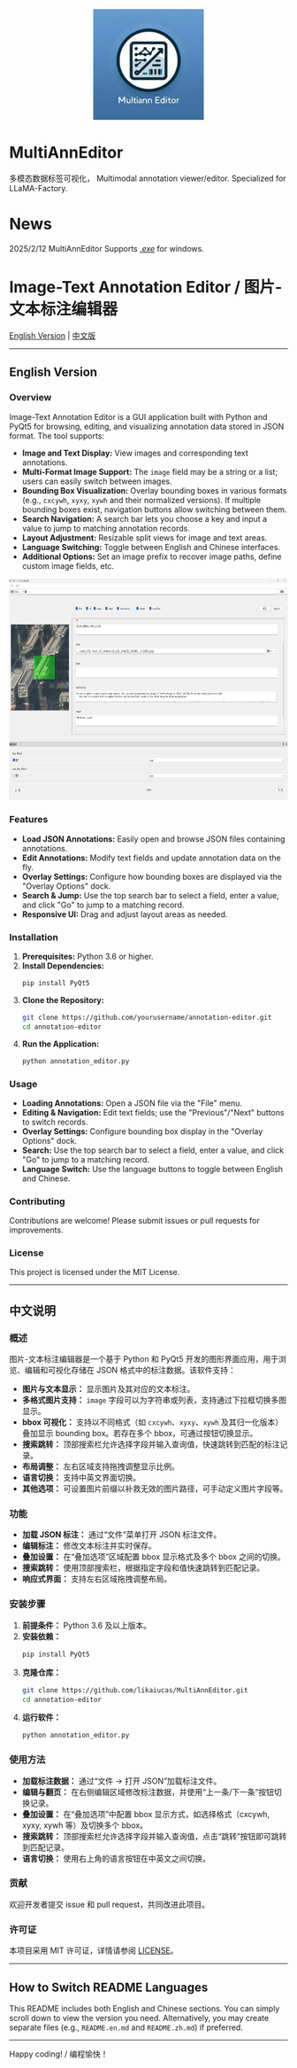 <div align="center">
  <img src="image\Designer.jpeg" alt="Project Icon" width="200" height="200">
</div>

# MultiAnnEditor
多模态数据标签可视化， Multimodal annotation viewer/editor. Specialized for LLaMA-Factory. 
# News

2025/2/12 MultiAnnEditor Supports [_.exe_](https://github.com/likaiucas/MultiAnnEditor/blob/master/dist/annotation_editor.exe) for windows. 


# Image-Text Annotation Editor / 图片-文本标注编辑器



[English Version](#english-version) | [中文版](#中文说明)

---

## English Version

### Overview
Image-Text Annotation Editor is a GUI application built with Python and PyQt5 for browsing, editing, and visualizing annotation data stored in JSON format. The tool supports:
- **Image and Text Display:** View images and corresponding text annotations.
- **Multi-Format Image Support:** The `image` field may be a string or a list; users can easily switch between images.
- **Bounding Box Visualization:** Overlay bounding boxes in various formats (e.g., `cxcywh`, `xyxy`, `xywh` and their normalized versions). If multiple bounding boxes exist, navigation buttons allow switching between them.
- **Search Navigation:** A search bar lets you choose a key and input a value to jump to matching annotation records.
- **Layout Adjustment:** Resizable split views for image and text areas.
- **Language Switching:** Toggle between English and Chinese interfaces.
- **Additional Options:** Set an image prefix to recover image paths, define custom image fields, etc.

<div align="center">
  <img src="image\feature.png" alt="Project Feature" width="800" height="400">
</div>

### Features
- **Load JSON Annotations:** Easily open and browse JSON files containing annotations.
- **Edit Annotations:** Modify text fields and update annotation data on the fly.
- **Overlay Settings:** Configure how bounding boxes are displayed via the "Overlay Options" dock.
- **Search & Jump:** Use the top search bar to select a field, enter a value, and click "Go" to jump to a matching record.
- **Responsive UI:** Drag and adjust layout areas as needed.

### Installation
1. **Prerequisites:** Python 3.6 or higher.
2. **Install Dependencies:**
    ```bash
    pip install PyQt5
    ```
3. **Clone the Repository:**
    ```bash
    git clone https://github.com/yourusername/annotation-editor.git
    cd annotation-editor
    ```
4. **Run the Application:**
    ```bash
    python annotation_editor.py
    ```

### Usage
- **Loading Annotations:** Open a JSON file via the "File" menu.
- **Editing & Navigation:** Edit text fields; use the "Previous"/"Next" buttons to switch records.
- **Overlay Settings:** Configure bounding box display in the "Overlay Options" dock.
- **Search:** Use the top search bar to select a field, enter a value, and click "Go" to jump to a matching record.
- **Language Switch:** Use the language buttons to toggle between English and Chinese.

### Contributing
Contributions are welcome! Please submit issues or pull requests for improvements.

### License
This project is licensed under the MIT License.

---

## 中文说明

### 概述
图片-文本标注编辑器是一个基于 Python 和 PyQt5 开发的图形界面应用，用于浏览、编辑和可视化存储在 JSON 格式中的标注数据。该软件支持：
- **图片与文本显示：** 显示图片及其对应的文本标注。
- **多格式图片支持：** `image` 字段可以为字符串或列表，支持通过下拉框切换多图显示。
- **bbox 可视化：** 支持以不同格式（如 `cxcywh`、`xyxy`、`xywh` 及其归一化版本）叠加显示 bounding box。若存在多个 bbox，可通过按钮切换显示。
- **搜索跳转：** 顶部搜索栏允许选择字段并输入查询值，快速跳转到匹配的标注记录。
- **布局调整：** 左右区域支持拖拽调整显示比例。
- **语言切换：** 支持中英文界面切换。
- **其他选项：** 可设置图片前缀以补救无效的图片路径，可手动定义图片字段等。

### 功能
- **加载 JSON 标注：** 通过“文件”菜单打开 JSON 标注文件。
- **编辑标注：** 修改文本标注并实时保存。
- **叠加设置：** 在“叠加选项”区域配置 bbox 显示格式及多个 bbox 之间的切换。
- **搜索跳转：** 使用顶部搜索栏，根据指定字段和值快速跳转到匹配记录。
- **响应式界面：** 支持左右区域拖拽调整布局。

### 安装步骤
1. **前提条件：** Python 3.6 及以上版本。
2. **安装依赖：**
    ```bash
    pip install PyQt5
    ```
3. **克隆仓库：**
    ```bash
    git clone https://github.com/likaiucas/MultiAnnEditor.git
    cd annotation-editor
    ```
4. **运行软件：**
    ```bash
    python annotation_editor.py
    ```

### 使用方法
- **加载标注数据：** 通过“文件 → 打开 JSON”加载标注文件。
- **编辑与翻页：** 在右侧编辑区域修改标注数据，并使用“上一条/下一条”按钮切换记录。
- **叠加设置：** 在“叠加选项”中配置 bbox 显示方式，如选择格式（cxcywh, xyxy, xywh 等）及切换多个 bbox。
- **搜索跳转：** 顶部搜索栏允许选择字段并输入查询值，点击“跳转”按钮即可跳转到匹配记录。
- **语言切换：** 使用右上角的语言按钮在中英文之间切换。

### 贡献
欢迎开发者提交 issue 和 pull request，共同改进此项目。

### 许可证
本项目采用 MIT 许可证，详情请参阅 [LICENSE](LICENSE)。

---

## How to Switch README Languages

This README includes both English and Chinese sections. You can simply scroll down to view the version you need. Alternatively, you may create separate files (e.g., `README.en.md` and `README.zh.md`) if preferred.

---

Happy coding! / 编程愉快！
